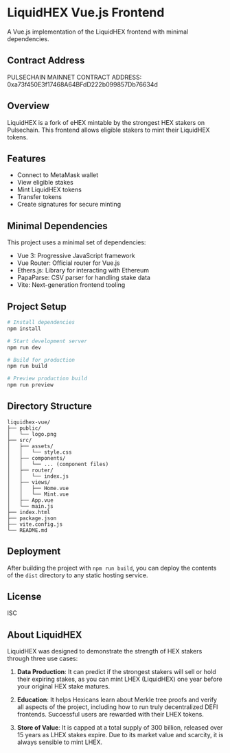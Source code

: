 # LiquidHEX Vue.js Frontend

A Vue.js implementation of the LiquidHEX frontend with minimal dependencies.

## Contract Address

PULSECHAIN MAINNET CONTRACT ADDRESS: 0xa73f450E3f17468A64BFdD222b099857Db76634d

## Overview

LiquidHEX is a fork of eHEX mintable by the strongest HEX stakers on Pulsechain. This frontend allows eligible stakers to mint their LiquidHEX tokens.

## Features

- Connect to MetaMask wallet
- View eligible stakes
- Mint LiquidHEX tokens
- Transfer tokens
- Create signatures for secure minting

## Minimal Dependencies

This project uses a minimal set of dependencies:

- Vue 3: Progressive JavaScript framework
- Vue Router: Official router for Vue.js
- Ethers.js: Library for interacting with Ethereum
- PapaParse: CSV parser for handling stake data
- Vite: Next-generation frontend tooling

## Project Setup

```bash
# Install dependencies
npm install

# Start development server
npm run dev

# Build for production
npm run build

# Preview production build
npm run preview
```

## Directory Structure

```
liquidhex-vue/
├── public/
│   └── logo.png
├── src/
│   ├── assets/
│   │   └── style.css
│   ├── components/
│   │   └── ... (component files)
│   ├── router/
│   │   └── index.js
│   ├── views/
│   │   ├── Home.vue
│   │   └── Mint.vue
│   ├── App.vue
│   └── main.js
├── index.html
├── package.json
├── vite.config.js
└── README.md
```

## Deployment

After building the project with `npm run build`, you can deploy the contents of the `dist` directory to any static hosting service.

## License

ISC

## About LiquidHEX

LiquidHEX was designed to demonstrate the strength of HEX stakers through three use cases:

1. **Data Production**: It can predict if the strongest stakers will sell or hold their expiring stakes, as you can mint LHEX (LiquidHEX) one year before your original HEX stake matures.

2. **Education**: It helps Hexicans learn about Merkle tree proofs and verify all aspects of the project, including how to run truly decentralized DEFI frontends. Successful users are rewarded with their LHEX tokens.

3. **Store of Value**: It is capped at a total supply of 300 billion, released over 15 years as LHEX stakes expire. Due to its market value and scarcity, it is always sensible to mint LHEX.

